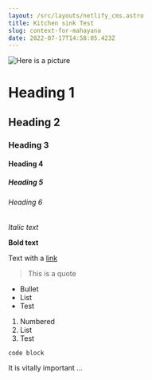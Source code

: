 ```yaml
---
layout: /src/layouts/netlify_cms.astro
title: Kitchen sink Test
slug: context-for-mahayana
date: 2022-07-17T14:58:05.423Z
---
```

![Here is a picture](/uploads/img-20220704-wa0001.jpeg "Natan Puri")

# Heading 1

## Heading 2

### Heading 3

#### Heading 4

##### Heading 5

###### Heading 6

*Italic text*

**Bold text**

Text with a [link](https://www.google.ie)

> This is a quote

* Bullet
* List
* Test

1. Numbered
2. List
3. Test

`code block`

It is vitally important ...